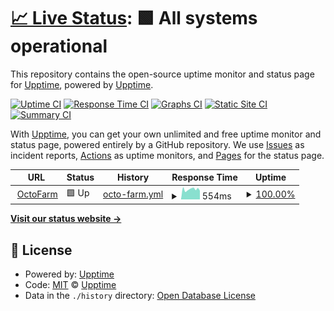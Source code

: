 # [📈 Live Status](https://https://notexpectedyet.github.io): <!--live status--> **🟩 All systems operational**

This repository contains the open-source uptime monitor and status page for [Upptime](https://upptime.js.org), powered by [Upptime](https://github.com/upptime/upptime).

[![Uptime CI](https://github.com/NotExpectedYet/service-monitoring/workflows/Uptime%20CI/badge.svg)](https://github.com/upptime/upptime/actions?query=workflow%3A%22Uptime+CI%22)
[![Response Time CI](https://github.com/NotExpectedYet/service-monitoring/workflows/Response%20Time%20CI/badge.svg)](https://github.com/upptime/upptime/actions?query=workflow%3A%22Response+Time+CI%22)
[![Graphs CI](https://github.com/NotExpectedYet/service-monitoring/workflows/Graphs%20CI/badge.svg)](https://github.com/upptime/upptime/actions?query=workflow%3A%22Graphs+CI%22)
[![Static Site CI](https://github.com/NotExpectedYet/service-monitoring/workflows/Static%20Site%20CI/badge.svg)](https://github.com/upptime/upptime/actions?query=workflow%3A%22Static+Site+CI%22)
[![Summary CI](https://github.com/NotExpectedYet/service-monitoring/workflows/Summary%20CI/badge.svg)](https://github.com/upptime/upptime/actions?query=workflow%3A%22Summary+CI%22)

With [Upptime](https://upptime.js.org), you can get your own unlimited and free uptime monitor and status page, powered entirely by a GitHub repository. We use [Issues](https://github.com/upptime/upptime/issues) as incident reports, [Actions](https://github.com/upptime/upptime/actions) as uptime monitors, and [Pages](https://https://notexpectedyet.github.io) for the status page.

<!--start: status pages-->
<!-- This summary is generated by Upptime (https://github.com/upptime/upptime) -->
<!-- Do not edit this manually, your changes will be overwritten -->
<!-- prettier-ignore -->
| URL | Status | History | Response Time | Uptime |
| --- | ------ | ------- | ------------- | ------ |
| <img alt="" src="https://favicons.githubusercontent.com/octofarm.net" height="13"> [OctoFarm](https://octofarm.net) | 🟩 Up | [octo-farm.yml](https://github.com/NotExpectedYetOrg/OctoFarm-Service-Monitoring/commits/HEAD/history/octo-farm.yml) | <details><summary><img alt="Response time graph" src="./graphs/octo-farm/response-time-week.png" height="20"> 554ms</summary><br><a href="https://notexpectedyetorg.github.io/service-monitoring/history/octo-farm"><img alt="Response time 514" src="https://img.shields.io/endpoint?url=https%3A%2F%2Fraw.githubusercontent.com%2FNotExpectedYetOrg%2FOctoFarm-Service-Monitoring%2FHEAD%2Fapi%2Focto-farm%2Fresponse-time.json"></a><br><a href="https://notexpectedyetorg.github.io/service-monitoring/history/octo-farm"><img alt="24-hour response time 480" src="https://img.shields.io/endpoint?url=https%3A%2F%2Fraw.githubusercontent.com%2FNotExpectedYetOrg%2FOctoFarm-Service-Monitoring%2FHEAD%2Fapi%2Focto-farm%2Fresponse-time-day.json"></a><br><a href="https://notexpectedyetorg.github.io/service-monitoring/history/octo-farm"><img alt="7-day response time 554" src="https://img.shields.io/endpoint?url=https%3A%2F%2Fraw.githubusercontent.com%2FNotExpectedYetOrg%2FOctoFarm-Service-Monitoring%2FHEAD%2Fapi%2Focto-farm%2Fresponse-time-week.json"></a><br><a href="https://notexpectedyetorg.github.io/service-monitoring/history/octo-farm"><img alt="30-day response time 514" src="https://img.shields.io/endpoint?url=https%3A%2F%2Fraw.githubusercontent.com%2FNotExpectedYetOrg%2FOctoFarm-Service-Monitoring%2FHEAD%2Fapi%2Focto-farm%2Fresponse-time-month.json"></a><br><a href="https://notexpectedyetorg.github.io/service-monitoring/history/octo-farm"><img alt="1-year response time 514" src="https://img.shields.io/endpoint?url=https%3A%2F%2Fraw.githubusercontent.com%2FNotExpectedYetOrg%2FOctoFarm-Service-Monitoring%2FHEAD%2Fapi%2Focto-farm%2Fresponse-time-year.json"></a></details> | <details><summary><a href="https://notexpectedyetorg.github.io/service-monitoring/history/octo-farm">100.00%</a></summary><a href="https://notexpectedyetorg.github.io/service-monitoring/history/octo-farm"><img alt="All-time uptime 100.00%" src="https://img.shields.io/endpoint?url=https%3A%2F%2Fraw.githubusercontent.com%2FNotExpectedYetOrg%2FOctoFarm-Service-Monitoring%2FHEAD%2Fapi%2Focto-farm%2Fuptime.json"></a><br><a href="https://notexpectedyetorg.github.io/service-monitoring/history/octo-farm"><img alt="24-hour uptime 100.00%" src="https://img.shields.io/endpoint?url=https%3A%2F%2Fraw.githubusercontent.com%2FNotExpectedYetOrg%2FOctoFarm-Service-Monitoring%2FHEAD%2Fapi%2Focto-farm%2Fuptime-day.json"></a><br><a href="https://notexpectedyetorg.github.io/service-monitoring/history/octo-farm"><img alt="7-day uptime 100.00%" src="https://img.shields.io/endpoint?url=https%3A%2F%2Fraw.githubusercontent.com%2FNotExpectedYetOrg%2FOctoFarm-Service-Monitoring%2FHEAD%2Fapi%2Focto-farm%2Fuptime-week.json"></a><br><a href="https://notexpectedyetorg.github.io/service-monitoring/history/octo-farm"><img alt="30-day uptime 100.00%" src="https://img.shields.io/endpoint?url=https%3A%2F%2Fraw.githubusercontent.com%2FNotExpectedYetOrg%2FOctoFarm-Service-Monitoring%2FHEAD%2Fapi%2Focto-farm%2Fuptime-month.json"></a><br><a href="https://notexpectedyetorg.github.io/service-monitoring/history/octo-farm"><img alt="1-year uptime 100.00%" src="https://img.shields.io/endpoint?url=https%3A%2F%2Fraw.githubusercontent.com%2FNotExpectedYetOrg%2FOctoFarm-Service-Monitoring%2FHEAD%2Fapi%2Focto-farm%2Fuptime-year.json"></a></details>

<!--end: status pages-->

[**Visit our status website →**](https://https://notexpectedyet.github.io)

## 📄 License

- Powered by: [Upptime](https://github.com/upptime/upptime)
- Code: [MIT](./LICENSE) © [Upptime](https://upptime.js.org)
- Data in the `./history` directory: [Open Database License](https://opendatacommons.org/licenses/odbl/1-0/)

